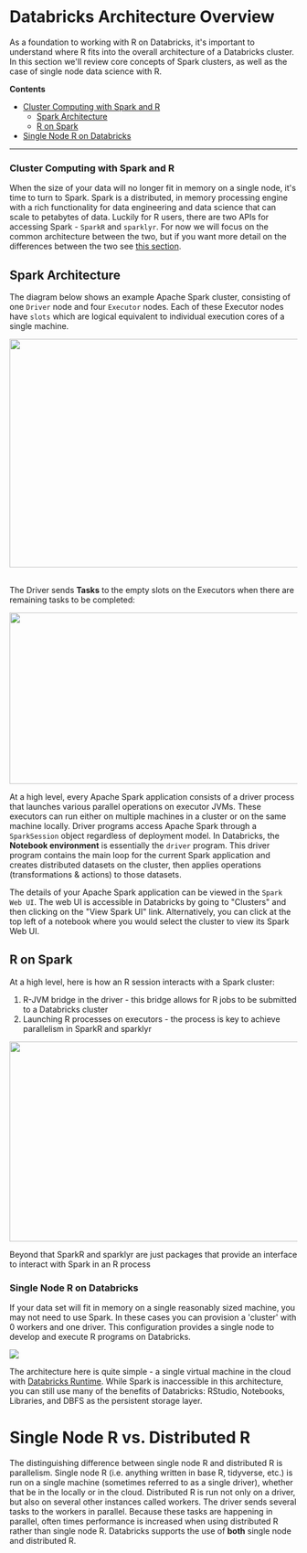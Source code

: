 # Databricks Architecture Overview
As a foundation to working with R on Databricks, it's important to understand where R fits into the overall architecture of a Databricks cluster.  In this section we'll review core concepts of Spark clusters, as well as the case of single node data science with R.

**Contents**

* [Cluster Computing with Spark and R](#cluster-computing-with-spark-and-R)
  * [Spark Architecture](#spark-architecture)
  * [R on Spark](#r-on-spark)
* [Single Node R on Databricks](#single-node-r-on-databricks)


___

### Cluster Computing with Spark and R 
When the size of your data will no longer fit in memory on a single node, it's time to turn to Spark.  Spark is a distributed, in memory processing engine with a rich functionality for data engineering and data science that can scale to petabytes of data.  Luckily for R users, there are two APIs for accessing Spark - `SparkR` and `sparklyr`.  For now we will focus on the common architecture between the two, but if you want more detail on the differences between the two see [this section](linktocome).

## Spark Architecture

The diagram below shows an example Apache Spark cluster, consisting of one `Driver` node and four `Executor` nodes. Each of these Executor nodes have `slots` which are logical equivalent to individual execution cores of a single machine.

<img src="http://training.databricks.com/databricks_guide/gentle_introduction/videoss_logo.png" width=850 height=400> <br><br>

The Driver sends **Tasks** to the empty slots on the Executors when there are remaining tasks to be completed:

<img src="http://training.databricks.com/databricks_guide/gentle_introduction/spark_cluster_tasks.png" width=850 height=300><br>

At a high level, every Apache Spark application consists of a driver process that launches various parallel operations on executor JVMs.  These executors can run either on multiple machines in a cluster or on the same machine locally.  Driver programs access Apache Spark through a `SparkSession` object regardless of deployment model.  In Databricks, the **Notebook environment** is essentially the `driver` program.  This driver program contains the main loop for the current Spark application and creates distributed datasets on the cluster, then applies operations (transformations & actions) to those datasets.

The details of your Apache Spark application can be viewed in the `Spark Web UI`.  The web UI is accessible in Databricks by going to "Clusters" and then clicking on the "View Spark UI" link. Alternatively, you can click at the top left of a notebook where you would select the cluster to view its Spark Web UI.

## R on Spark

At a high level, here is how an R session interacts with a Spark cluster:

1. R-JVM bridge in the driver - this bridge allows for R jobs to be submitted to a Databricks cluster
2. Launching R processes on executors - the process is key to achieve parallelism in SparkR and sparklyr

<p align="center">
<img src="https://databricks-yong-star.s3.amazonaws.com/graphics/SparkR_Architecture.png" width=800 height=350>
</p>

Beyond that SparkR and sparklyr are just packages that provide an interface to interact with Spark in an R process


### Single Node R on Databricks
If your data set will fit in memory on a single reasonably sized machine, you may not need to use Spark.  In these cases you can provision a 'cluster' with 0 workers and one driver.  This configuration provides a single node to develop and execute R programs on Databricks. 

<img src="https://github.com/marygracemoesta/R-User-Guide/blob/master/Databricks_Architecture_Overview/images/single_node_cluster.png?raw=true">

The architecture here is quite simple - a single virtual machine in the cloud with [Databricks Runtime](DBRlink).  While Spark is inaccessible in this architecture, you can still use many of the benefits of Databricks: RStudio, Notebooks, Libraries, and DBFS as the persistent storage layer. 

# Single Node R vs. Distributed R
The distinguishing difference between single node R and distributed R is parallelism. Single node R (i.e. anything written in base R, 
tidyverse, etc.) is run on a single machine (sometimes referred to as a single driver), whether that be in the locally or in the cloud.
Distributed R is run not only on a driver, but also on several other instances called workers. The driver sends several 
tasks to the workers in parallel. Because these tasks are happening in parallel, often times performance is increased 
when using distributed R rather than single node R. Databricks supports the use of **both** single node and distributed R.  
